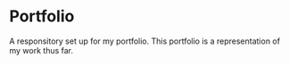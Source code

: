 # Portfolio

A responsitory set up for my portfolio. This portfolio is a representation of my work thus far. 

